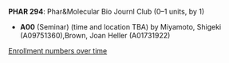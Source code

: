 **PHAR 294**: Phar&Molecular Bio Journl Club (0–1 units, by 1)

- **A00** (Seminar) (time and location TBA) by Miyamoto, Shigeki (A09751360),Brown, Joan Heller (A01731922)

[Enrollment numbers over time](./PHAR294.tsv)

